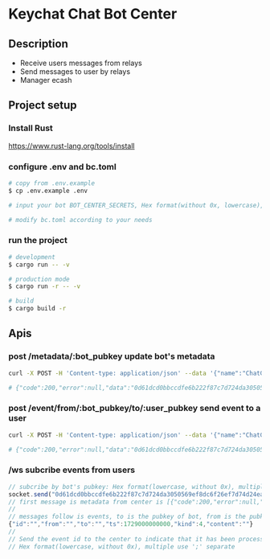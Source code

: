 # Keychat Chat Bot Center

## Description

* Receive users messages from relays
* Send messages to user by relays
* Manager ecash

## Project setup

### Install Rust

https://www.rust-lang.org/tools/install

### configure .env and bc.toml
```bash
# copy from .env.example
$ cp .env.example .env

# input your bot BOT_CENTER_SECRETS, Hex format(without 0x, lowercase), multiple use ';' separate

# modify bc.toml according to your needs
```

### run the project

```bash
# development
$ cargo run -- -v

# production mode
$ cargo run -r -- -v

# build 
$ cargo build -r 
```

## Apis

### post /metadata/:bot_pubkey update bot's metadata
```bash
curl -X POST -H 'Content-type: application/json' --data '{"name":"ChatGPT","description":"I am a chatbot that can help you with your queries. Pay ecash for each message you send.","pubkey":"npub1p4sae59men07dv3zlp786ujd5vzs26003hr0ymhh6axjf6hajl9s652cfl","commands":[{"name":"/h","description":"Show help message"},{"name":"/m","description":"Pay per message plan"}],"botPricePerMessageRequest":{"type":"botPricePerMessageRequest","message":"Please select a model to chat","priceModels":[{"name":"GPT-4o","description":"","price":0,"unit":"sat","mints":[]},{"name":"GPT-4o-mini","description":"","price":2,"unit":"sat","mints":[]},{"name":"GPT-4-Turbo","description":"","price":3,"unit":"sat","mints":[]}]}}' http://0.0.0.0:5001/metadata/0d61dcd0bbccdfe6b222f87c7d724da3050569ef8dc6f26ef7d74d24eafd99cc

# {"code":200,"error":null,"data":"0d61dcd0bbccdfe6b222f87c7d724da3050569ef8dc6f26ef7d74d24eafd99dd"}
```

### post /event/from/:bot_pubkey/to/:user_pubkey send event to a user
```bash
curl -X POST -H 'Content-type: application/json' --data '{"name":"ChatGPT","description":"I am a chatbot that can help you with your queries. Pay ecash for each message you send.","pubkey":"npub1p4sae59men07dv3zlp786ujd5vzs26003hr0ymhh6axjf6hajl9s652cfl","commands":[{"name":"/h","description":"Show help message"},{"name":"/m","description":"Pay per message plan"}],"botPricePerMessageRequest":{"type":"botPricePerMessageRequest","message":"Please select a model to chat","priceModels":[{"name":"GPT-4o","description":"","price":0,"unit":"sat","mints":[]},{"name":"GPT-4o-mini","description":"","price":2,"unit":"sat","mints":[]},{"name":"GPT-4-Turbo","description":"","price":3,"unit":"sat","mints":[]}]}}' http://0.0.0.0:5001/event/from/0d61dcd0bbccdfe6b222f87c7d724da3050569ef8dc6f26ef7d74d24eafd99cc/to/0d61dcd0bbccdfe6b222f87c7d724da3050569ef8dc6f26ef7d74d24eafd99ff

# {"code":200,"error":null,"data":"0d61dcd0bbccdfe6b222f87c7d724da3050569ef8dc6f26ef7d74d24eafd99dd"}
```

### /ws subcribe events from users
```js
// subcribe by bot's pubkey: Hex format(lowercase, without 0x), multiple use ';' separate
socket.send("0d61dcd0bbccdfe6b222f87c7d724da3050569ef8dc6f26ef7d74d24eafd99cc;");
// first message is metadata from center is [{"code":200,"error":null,"data":"{}...]
// 
// messages follow is events, to is the pubkey of bot, from is the pubkey of user
{"id":"","from":"","to":"","ts":1729000000000,"kind":4,"content":""}
// 
// Send the event id to the center to indicate that it has been processed
// Hex format(lowercase, without 0x), multiple use ';' separate
```


